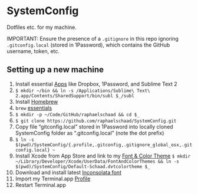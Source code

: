 # SystemConfig

Dotfiles etc. for my machine.

IMPORTANT: Ensure the presence of a `.gitignore` in this repo ignoring `.gitconfig.local` (stored in 1Password), which contains the GitHub username, token, etc.

## Setting up a new machine
1. Install essential [Apps](./apps.md) like Dropbox, 1Password, and Sublime Text 2
2. `$ mkdir ~/bin && ln -s /Applications/Sublime\ Text\ 2.app/Contents/SharedSupport/bin/subl $_/subl`
3. Install [Homebrew](http://brew.sh)
4. `brew` [essentials](./brew.md)
5. `$ mkdir -p ~/Code/GitHub/raphaelschaad && cd $_`
6. `$ git clone https://github.com/raphaelschaad/SystemConfig.git`
7. Copy file “gitconfig.local” stored in 1Password into locally cloned SystemConfig folder as “.gitconfig.local” (note the dot prefix)
8. `$ ln -s $(pwd)/SystemConfig/{.profile,.gitconfig,.gitignore_global_osx,.gitconfig.local} ~`
9. Install Xcode from App Store and link to my [Font & Color Theme](./Default-Schaad.dvtcolortheme) `$ mkdir ~/Library/Developer/Xcode/UserData/FontAndColorThemes && ln -s $(pwd)/SystemConfig/Default-Schaad.dvtcolortheme $_`
10. Download and install latest [Inconsolata font](http://www.levien.com/type/myfonts/inconsolata.html)
11. Import my Terminal.app [Profile](./Novel-Schaad.terminal)
12. Restart Terminal.app
